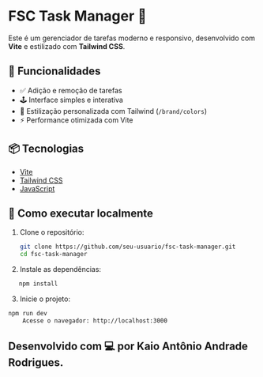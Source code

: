 # FSC Task Manager 📝

Este é um gerenciador de tarefas moderno e responsivo, desenvolvido com **Vite** e estilizado com **Tailwind CSS**.

## 🚀 Funcionalidades

- ✅ Adição e remoção de tarefas
- 🕹️ Interface simples e interativa
- 🎨 Estilização personalizada com Tailwind (`/brand/colors`)
- ⚡ Performance otimizada com Vite

## 📦 Tecnologias

- [Vite](https://vitejs.dev/)
- [Tailwind CSS](https://tailwindcss.com/)
- [JavaScript](https://developer.mozilla.org/pt-BR/docs/Web/JavaScript)

## 🔧 Como executar localmente

1. Clone o repositório:

   ```bash
   git clone https://github.com/seu-usuario/fsc-task-manager.git
   cd fsc-task-manager

   ```

2. Instale as dependências:

```bash
   npm install
```

3. Inicie o projeto:

```bash
npm run dev
    Acesse o navegador: http://localhost:3000
```

## Desenvolvido com 💻 por Kaio Antônio Andrade Rodrigues.
